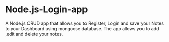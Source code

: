 # Node.js-Login-app
A Node.js CRUD app that allows you to Register, Login and save your Notes to your Dashboard using mongoose database. The app allows you to add ,edit and delete your notes.
